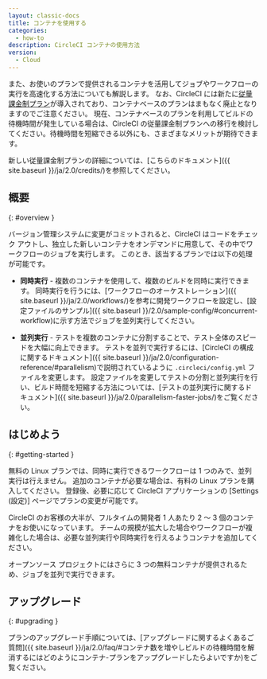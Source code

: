 ```yaml
---
layout: classic-docs
title: コンテナを使用する
categories:
  - how-to
description: CircleCI コンテナの使用方法
version:
  - Cloud
---
```


また、お使いのプランで提供されるコンテナを活用してジョブやワークフローの実行を高速化する方法についても解説します。 なお、CircleCI には新たに[従量課金制プラン](https://circleci.com/ja/pricing/)が導入されており、コンテナベースのプランはまもなく廃止となりますのでご注意ください。 現在、コンテナベースのプランを利用してビルドの待機時間が発生している場合は、CircleCI の従量課金制プランへの移行を検討してください。待機時間を短縮できる以外にも、さまざまなメリットが期待できます。

新しい従量課金制プランの詳細については、[こちらのドキュメント]({{ site.baseurl }}/ja/2.0/credits/)を参照してください。

## 概要
{: #overview }

バージョン管理システムに変更がコミットされると、CircleCI はコードをチェック アウトし、独立した新しいコンテナをオンデマンドに用意して、その中でワークフローのジョブを実行します。 このとき、該当するプランでは以下の処理が可能です。

- **同時実行** - 複数のコンテナを使用して、複数のビルドを同時に実行できます。 同時実行を行うには、[ワークフローのオーケストレーション]({{ site.baseurl }}/ja/2.0/workflows/)を参考に開発ワークフローを設定し、[設定ファイルのサンプル]({{ site.baseurl }}/2.0/sample-config/#concurrent-workflow)に示す方法でジョブを並列実行してください。

- **並列実行** - テストを複数のコンテナに分割することで、テスト全体のスピードを大幅に向上できます。 テストを並列で実行するには、[CircleCI の構成に関するドキュメント]({{ site.baseurl }}/ja/2.0/configuration-reference/#parallelism)で説明されているように `.circleci/config.yml` ファイルを変更します。 設定ファイルを変更してテストの分割と並列実行を行い、ビルド時間を短縮する方法については、[テストの並列実行に関するドキュメント]({{ site.baseurl }}/ja/2.0/parallelism-faster-jobs/)をご覧ください。

## はじめよう
{: #getting-started }

無料の Linux プランでは、同時に実行できるワークフローは 1 つのみで、並列実行は行えません。 追加のコンテナが必要な場合は、有料の Linux プランを購入してください。 登録後、必要に応じて CircleCI アプリケーションの [Settings (設定)] ページでプランの変更が可能です。

CircleCI のお客様の大半が、フルタイムの開発者 1 人あたり 2 〜 3 個のコンテナをお使いになっています。 チームの規模が拡大した場合やワークフローが複雑化した場合は、必要な並列実行や同時実行を行えるようコンテナを追加してください。

オープンソース プロジェクトにはさらに 3 つの無料コンテナが提供されるため、ジョブを並列で実行できます。

## アップグレード
{: #upgrading }

プランのアップグレード手順については、[アップグレードに関するよくあるご質問]({{ site.baseurl }}/ja/2.0/faq/#コンテナ数を増やしビルドの待機時間を解消するにはどのようにコンテナ-プランをアップグレードしたらよいですか)をご覧ください。
